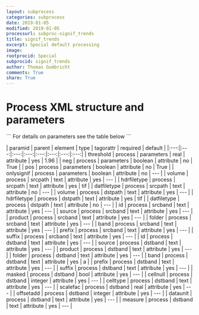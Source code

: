 ```yaml
---
layout: subprocess
categories: subprocess
date: 2019-01-05
modified: 2019-01-05
processurl: subproc-signif_trends
title: signif_trends
excerpt: Special default processing
image: 
rootprocid: Special
subprocid: signif_trends
author: Thomas Gumbricht
comments: True
share: True
---
```


<h1 class='foot-description'>Process XML structure and parameters</h1>
```
For details on parameters see the table below
<?xml version="1.0" ?>
<process>
  <!--Generated from python-->
  <userproj plotid="yourplotid" projectid="yourprojectid" siteid="yoursiteid" system="systemid" tractid="yourtractid" userid="youruserid"/>
  <period endday="DD" endmonth="MM" endyear="YYYY" seasonendday="DD" seasonendmonth="MM" seasonstartday="DD" seasonstartmonth="MM" startday="DD" startmonth="MM" startyear="YYYY" timestep="timestep"/>
  <parameters neg="True/False" onlysignif="True/False" pos="True/False" threshold="xyz.abc"/>
  <srcpath datfiletype="txtstring" hdrfiletype="txtstring" volume="txtstring"/>
  <dstpath datfiletype="txtstring" hdrfiletype="txtstring" volume="txtstring"/>
  <srcband band="txtstring" folder="txtstring" id="txtstring" prefix="txtstring" product="txtstring" source="txtstring" suffix="txtstring"/>
  <dstband band="txtstring" cellnull="xyz" celltype="txtstring" dataunit="txtstring" folder="txtstring" id="txtstring" masked="True/False" measure="txtstring" offsetadd="xyz" prefix="txtstring" product="txtstring" scalefac="xyz.abc" source="txtstring" suffix="txtstring"/>
</process>
```

| paramid | parent | element | type | tagorattr | required | default |
|:---:|:---:|:---:|:---:|:---:|:---:|:---:|:---:|
| threshold | process | parameters | real | attribute | yes | 1.96 |
| neg | process | parameters | boolean | attribute | no | True |
| pos | process | parameters | boolean | attribute | no | True |
| onlysignif | process | parameters | boolean | attribute | no | --- |
| volume | process | srcpath | text | attribute | yes | --- |
| hdrfiletype | process | srcpath | text | attribute | yes | tif |
| datfiletype | process | srcpath | text | attribute | no | --- |
| volume | process | dstpath | text | attribute | yes | --- |
| hdrfiletype | process | dstpath | text | attribute | yes | tif |
| datfiletype | process | dstpath | text | attribute | no | --- |
| id | process | srcband | text | attribute | yes | --- |
| source | process | srcband | text | attribute | yes | --- |
| product | process | srcband | text | attribute | yes | --- |
| folder | process | srcband | text | attribute | yes | --- |
| band | process | srcband | text | attribute | yes | --- |
| prefix | process | srcband | text | attribute | yes | --- |
| suffix | process | srcband | text | attribute | yes | --- |
| id | process | dstband | text | attribute | yes | --- |
| source | process | dstband | text | attribute | yes | --- |
| product | process | dstband | text | attribute | yes | --- |
| folder | process | dstband | text | attribute | yes | --- |
| band | process | dstband | text | attribute | yes | a |
| prefix | process | dstband | text | attribute | yes | --- |
| suffix | process | dstband | text | attribute | yes | --- |
| masked | process | dstband | bool | attribute | yes | --- |
| cellnull | process | dstband | integer | attribute | yes | --- |
| celltype | process | dstband | text | attribute | yes | --- |
| scalefac | process | dstband | real | attribute | yes | --- |
| offsetadd | process | dstband | integer | attribute | yes | --- |
| dataunit | process | dstband | text | attribute | yes | --- |
| measure | process | dstband | text | attribute | yes | --- |
